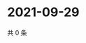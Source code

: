 # 2021-09-29

共 0 条

<!-- BEGIN WEIBO -->
<!-- 最后更新时间 Wed Sep 29 2021 20:12:53 GMT+0800 (China Standard Time) -->

<!-- END WEIBO -->
